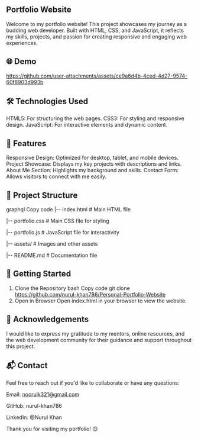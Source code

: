 ## Portfolio Website
Welcome to my portfolio website! This project showcases my journey as a budding web developer. Built with HTML, CSS, and JavaScript, it reflects my skills, projects, and passion for creating responsive and engaging web experiences.

## 🌐 Demo
https://github.com/user-attachments/assets/ce9a6d4b-4ced-4d27-9574-60f8903d993b

## 🛠️ Technologies Used
HTML5: For structuring the web pages.
CSS3: For styling and responsive design.
JavaScript: For interactive elements and dynamic content.

## 📑 Features
Responsive Design: Optimized for desktop, tablet, and mobile devices.
Project Showcase: Displays my key projects with descriptions and links.
About Me Section: Highlights my background and skills.
Contact Form: Allows visitors to connect with me easily.
## 📂 Project Structure
graphql
Copy code
|-- index.html            # Main HTML file

|-- portfolio.css             # Main CSS file for styling

|-- portfolio.js             # JavaScript file for interactivity

|-- assets/               # Images and other assets

|-- README.md             # Documentation file

## 🚀 Getting Started
1. Clone the Repository
bash
Copy code
git clone https://github.com/nurul-khan786/Personal-Portfolio-Website
2. Open in Browser
Open index.html in your browser to view the website.

## 🙌 Acknowledgements
I would like to express my gratitude to my mentors, online resources, and the web development community for their guidance and support throughout this project.

## 📬 Contact
Feel free to reach out if you'd like to collaborate or have any questions:

Email: noorulk321@gmail.com

GitHub: nurul-khan786

LinkedIn: @Nurul Khan

Thank you for visiting my portfolio! 😊












